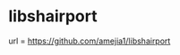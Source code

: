 libshairport
========================================

url = https://github.com/amejia1/libshairport
